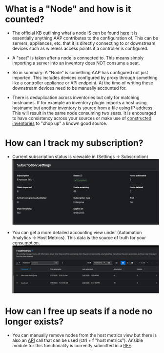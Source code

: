 # What is a "Node" and how is it counted?
- The official KB outlining what a node IS can be found [here](https://access.redhat.com/articles/3331481) it is essentially anything AAP contributes to the configuration of. This can be servers, appliances, etc. that it is directly connecting to or downstream devices such as wireless access points if a controller is configured.

- A "seat" is taken after a node is connected to. This means simply importing a server into an inventory does NOT consume a seat.

- So in summary: A "Node" is something AAP has configured not just imported. This includes devices configured by proxy through something like a controller appliance or API endpoint. At the time of writing these downstream devices need to be manually accounted for.

- There is deduplication across inventories but only for matching hostnames. If for example an inventory plugin imports a host using hostname but another inventory is source from a file using IP address. This will result in the same node consuming two seats. It is encouraged to have consistency across your sources or make use of [constructed inventories](https://www.redhat.com/en/blog/how-to-use-the-new-constructed-inventory-feature-in-aap-2.4) to "chop up" a known good source.

# How can I track my subscription?
- Current subscription status is viewable in (Settings -> Subscription)
![image](/Images/sub_hygiene-1.png)

- You can get a more detailed accounting view under (Automation Analytics -> Host Metrics). This data is the source of truth for your consumption.
![image](/Images/sub_hygiene-2.png)

# How can I free up seats if a node no longer exists?
- You can manually remove nodes from the host metrics view but there is also an [API](https://developers.redhat.com/api-catalog/api/ansible-automation-controller) call that can be used (ctrl + f "host metrics"). Ansible module for this functionality is currently submitted in a [RFE](https://issues.redhat.com/browse/AAPRFE-1926).
